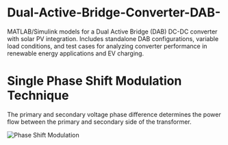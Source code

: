 # Dual-Active-Bridge-Converter-DAB-
MATLAB/Simulink models for a Dual Active Bridge (DAB) DC-DC converter with solar PV integration. Includes standalone DAB configurations, variable load conditions, and test cases for analyzing converter performance in renewable energy applications and EV charging. 
# Single Phase Shift Modulation Technique

The primary and secondary voltage phase difference determines the power flow between the primary and secondary side of the transformer.

![Phase Shift Modulation](images/194F9D53-0FE7-4FF2-84B7-BE7A7E961A9C.png)
